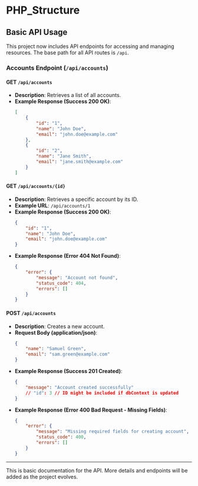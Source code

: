 # PHP_Structure

## Basic API Usage

This project now includes API endpoints for accessing and managing resources.
The base path for all API routes is `/api`.

### Accounts Endpoint (`/api/accounts`)

#### GET `/api/accounts`

*   **Description**: Retrieves a list of all accounts.
*   **Example Response (Success 200 OK)**:
    ```json
    [
        {
            "id": "1",
            "name": "John Doe",
            "email": "john.doe@example.com"
        },
        {
            "id": "2",
            "name": "Jane Smith",
            "email": "jane.smith@example.com"
        }
    ]
    ```

#### GET `/api/accounts/{id}`

*   **Description**: Retrieves a specific account by its ID.
*   **Example URL**: `/api/accounts/1`
*   **Example Response (Success 200 OK)**:
    ```json
    {
        "id": "1",
        "name": "John Doe",
        "email": "john.doe@example.com"
    }
    ```
*   **Example Response (Error 404 Not Found)**:
    ```json
    {
        "error": {
            "message": "Account not found",
            "status_code": 404,
            "errors": []
        }
    }
    ```

#### POST `/api/accounts`

*   **Description**: Creates a new account.
*   **Request Body (application/json)**:
    ```json
    {
        "name": "Samuel Green",
        "email": "sam.green@example.com"
    }
    ```
*   **Example Response (Success 201 Created)**:
    ```json
    {
        "message": "Account created successfully"
        // "id": 3 // ID might be included if dbContext is updated
    }
    ```
*   **Example Response (Error 400 Bad Request - Missing Fields)**:
    ```json
    {
        "error": {
            "message": "Missing required fields for creating account",
            "status_code": 400,
            "errors": []
        }
    }
    ```

---
This is basic documentation for the API. More details and endpoints will be added as the project evolves.